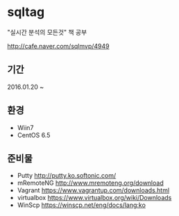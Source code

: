 # sqltag
"실시간 분석의 모든것" 책  공부 

http://cafe.naver.com/sqlmvp/4949

## 기간
2016.01.20 ~ 

## 환경
* Wiin7
* CentOS 6.5

## 준비물
* Putty http://putty.ko.softonic.com/
* mRemoteNG http://www.mremoteng.org/download
* Vagrant https://www.vagrantup.com/downloads.html
* virtualbox https://www.virtualbox.org/wiki/Downloads
* WinScp https://winscp.net/eng/docs/lang:ko

